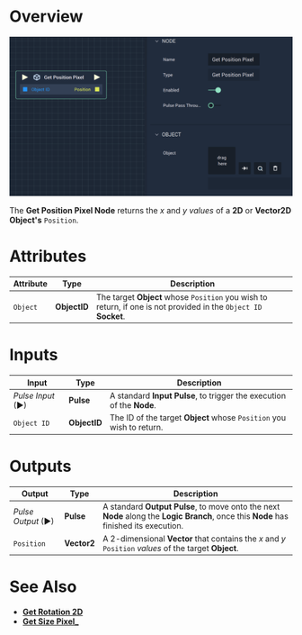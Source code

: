 # Overview

![The Get Position Pixel Node.](../../../.gitbook/assets/getpixelposition.png)

The **Get Position Pixel Node** returns the *x* and *y values* of a **2D** or **Vector2D Object's** `Position`.

# Attributes

|Attribute|Type|Description|
|---|---|---|
|`Object`| **ObjectID** | The target **Object** whose `Position` you wish to return, if one is not provided in the `Object ID` **Socket**.|

# Inputs

|Input|Type|Description|
|---|---|---|
|*Pulse Input* (►)|**Pulse**|A standard **Input Pulse**, to trigger the execution of the **Node**.|
|`Object ID`| **ObjectID** |  The ID of the target **Object** whose `Position` you wish to return.|

# Outputs

|Output|Type|Description|
|---|---|---|
|*Pulse Output* (►)|**Pulse**|A standard **Output Pulse**, to move onto the next **Node** along the **Logic Branch**, once this **Node** has finished its execution.|
| `Position` | **Vector2** | A 2-dimensional **Vector** that contains the *x* and *y* `Position` *values* of the target **Object**. |

# See Also

* [**Get Rotation 2D**](get-rotation-pixel.md)
* [**Get Size Pixel_**](get-get-size-pixel.md)
  

